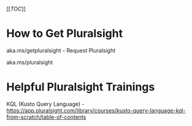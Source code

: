 [[_TOC_]]

# How to Get Pluralsight

aka.ms/getpluralsight - Request Pluralsight 

aka.ms/pluralsight

# Helpful Pluralsight Trainings

KQL (Kusto Query Language) - https://app.pluralsight.com/library/courses/kusto-query-language-kql-from-scratch/table-of-contents